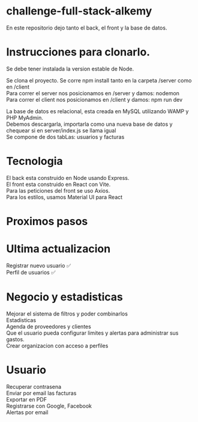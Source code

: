 # challenge-full-stack-alkemy

En este repositorio dejo tanto el back, el front y la base de datos.

# Instrucciones para clonarlo.

Se debe tener instalada la version estable de Node.

Se clona el proyecto.
Se corre npm install tanto en la carpeta /server como en /client<br>
Para correr el server nos posicionamos en /server y damos: nodemon<br>
Para correr el client nos posicionamos en /client y damos: npm run dev<br>

La base de datos es relacional, esta creada en MySQL utilizando WAMP y PHP MyAdmin.<br>
Debemos descargarla, importarla como una nueva base de datos y chequear si en server/index.js se llama igual<br>
Se compone de dos tabLas: usuarios y facturas

# Tecnologia

El back esta construido en Node usando Express.<br>
El front esta construido en React con Vite. <br>
Para las peticiones del front se uso Axios.<br>
Para los estilos, usamos Material UI para React<br>

# Proximos pasos

# Ultima actualizacion
Registrar nuevo usuario ✅ <br>
Perfil de usuarios ✅ <br>

# Negocio y estadisticas
Mejorar el sistema de filtros y poder combinarlos<br>
Estadisticas <br>
Agenda de proveedores y clientes <br>
Que el usuario pueda configurar limites y alertas para administrar sus gastos.<br>
Crear organizacion con acceso a perfiles <br>

# Usuario
Recuperar contrasena<br>
Enviar por email las facturas<br>
Exportar en PDF <br>
Registrarse con Google, Facebook <br>
Alertas por email <br>

